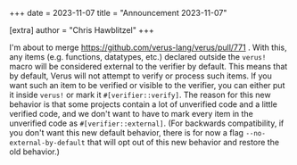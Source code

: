 +++
date = 2023-11-07
title = "Announcement 2023-11-07"

[extra]
author = "Chris Hawblitzel"
+++

<p>I'm about to merge <a href="https://github.com/verus-lang/verus/pull/771">https://github.com/verus-lang/verus/pull/771</a> .  With this, any items (e.g. functions, datatypes, etc.) declared outside the <code>verus!</code> macro will be considered external to the verifier by default.  This means that by default, Verus will not attempt to verify or process such items.  If you want such an item to be verified or visible to the verifier, you can either put it inside <code>verus!</code> or mark it <code>#[verifier::verify]</code>.  The reason for this new behavior is that some projects contain a lot of unverified code and a little verified code, and we don't want to have to mark every item in the unverified code as <code>#[verifier::external]</code>.  (For backwards compatibility, if you don't want this new default behavior, there is for now a flag <code>--no-external-by-default</code> that will opt out of this new behavior and restore the old behavior.)</p>
